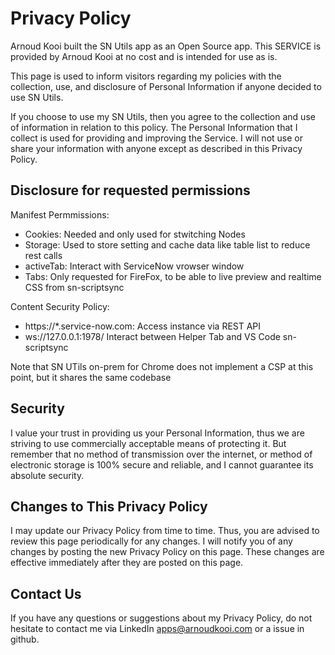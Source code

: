 # Privacy Policy
Arnoud Kooi built the SN Utils app as an Open Source app. This SERVICE is provided by Arnoud Kooi at no cost and is intended for use as is.

This page is used to inform visitors regarding my policies with the collection, use, and disclosure of Personal Information if anyone decided to use SN Utils.

If you choose to use my SN Utils, then you agree to the collection and use of information in relation to this policy. The Personal Information that I collect is used for providing and improving the Service. I will not use or share your information with anyone except as described in this Privacy Policy.


## Disclosure for requested permissions
Manifest Permmissions:
- Cookies: Needed and only used for stwitching Nodes  
- Storage: Used to store setting and cache data like table list to reduce rest calls  
- activeTab: Interact with ServiceNow vrowser window  
- Tabs: Only requested for FireFox, to be able to live preview and realtime CSS from sn-scriptsync  

Content Security Policy:
- https://*.service-now.com: Access instance via REST API  
- ws://127.0.0.1:1978/	Interact between Helper Tab and VS Code sn-scriptsync  
 
Note that SN UTils on-prem for Chrome does not implement a CSP at this point, but it shares the same codebase

## Security

I value your trust in providing us your Personal Information, thus we are striving to use commercially acceptable means of protecting it. But remember that no method of transmission over the internet, or method of electronic storage is 100% secure and reliable, and I cannot guarantee its absolute security.

## Changes to This Privacy Policy

I may update our Privacy Policy from time to time. Thus, you are advised to review this page periodically for any changes. I will notify you of any changes by posting the new Privacy Policy on this page. These changes are effective immediately after they are posted on this page.

## Contact Us

If you have any questions or suggestions about my Privacy Policy, do not hesitate to contact me via LinkedIn apps@arnoudkooi.com or a issue in github.

